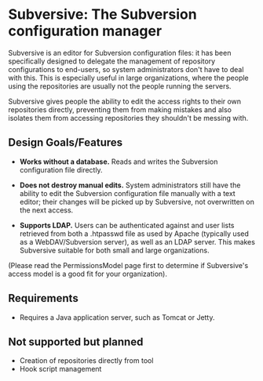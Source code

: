 # Subversive: The Subversion configuration manager #

Subversive is an editor for Subversion configuration files: it has been
specifically designed to delegate the management of repository configurations
to end-users, so system administrators don't have to deal with this. This is
especially useful in large organizations, where the people using the
repositories are usually not the people running the servers.

Subversive gives people the ability to edit the access rights to their own
repositories directly, preventing them from making mistakes and also
isolates them from accessing repositories they shouldn't be messing with.

## Design Goals/Features ##

  * **Works without a database.** Reads and writes the Subversion configuration file directly.

  * **Does not destroy manual edits.** System administrators still have the ability to edit the Subversion configuration file manually with a text editor; their changes will be picked up by Subversive, not overwritten on the next access.

  * **Supports LDAP.** Users can be authenticated against and user lists retrieved from both a .htpasswd file as used by Apache (typically used as a WebDAV/Subversion server), as well as an LDAP server. This makes Subversive suitable for both small and large organizations.

(Please read the PermissionsModel page first to determine if Subversive's access model is a good fit for your organization).

## Requirements ##

  * Requires a Java application server, such as Tomcat or Jetty.

## Not supported but planned ##

  * Creation of repositories directly from tool
  * Hook script management
